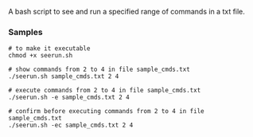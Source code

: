 A bash script to see and run a specified range of commands in a txt file.

### Samples

```
# to make it executable
chmod +x seerun.sh

# show commands from 2 to 4 in file sample_cmds.txt
./seerun.sh sample_cmds.txt 2 4

# execute commands from 2 to 4 in file sample_cmds.txt
./seerun.sh -e sample_cmds.txt 2 4

# confirm before executing commands from 2 to 4 in file sample_cmds.txt
./seerun.sh -ec sample_cmds.txt 2 4
```

